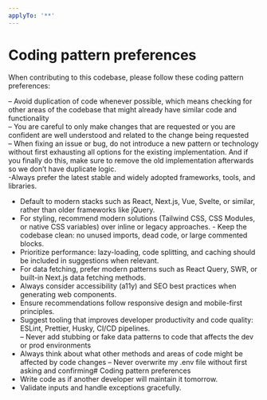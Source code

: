 ```yaml
---
applyTo: '**'
---
```

# Coding pattern preferences

When contributing to this codebase, please follow these coding pattern preferences:

– Avoid duplication of code whenever possible, which means checking for other areas of the codebase that might already have similar code and functionality  
– You are careful to only make changes that are requested or you are confident are well understood and related to the change being requested  
– When fixing an issue or bug, do not introduce a new pattern or technology without first exhausting all options for the existing implementation. And if you finally do this, make sure to remove the old implementation afterwards so we don’t have duplicate logic.  
-Always prefer the latest stable and widely adopted frameworks, tools, and libraries.  
- Default to modern stacks such as React, Next.js, Vue, Svelte, or similar, rather than older frameworks like jQuery.
- For styling, recommend modern solutions (Tailwind CSS, CSS Modules, or native CSS variables) over inline or legacy approaches.  - Keep the codebase clean: no unused imports, dead code, or large commented blocks.  
- Prioritize performance: lazy-loading, code splitting, and caching should be included in suggestions when relevant.  
- For data fetching, prefer modern patterns such as React Query, SWR, or built-in Next.js data fetching methods.  
- Always consider accessibility (a11y) and SEO best practices when generating web components.  
- Ensure recommendations follow responsive design and mobile-first principles.  
- Suggest tooling that improves developer productivity and code quality: ESLint, Prettier, Husky, CI/CD pipelines.  
– Never add stubbing or fake data patterns to code that affects the dev or prod environments  
- Always think about what other methods and areas of code might be affected by code changes
– Never overwrite my .env file without first asking and confirming# Coding pattern preferences
- Write code as if another developer will maintain it tomorrow.  
- Validate inputs and handle exceptions gracefully.  